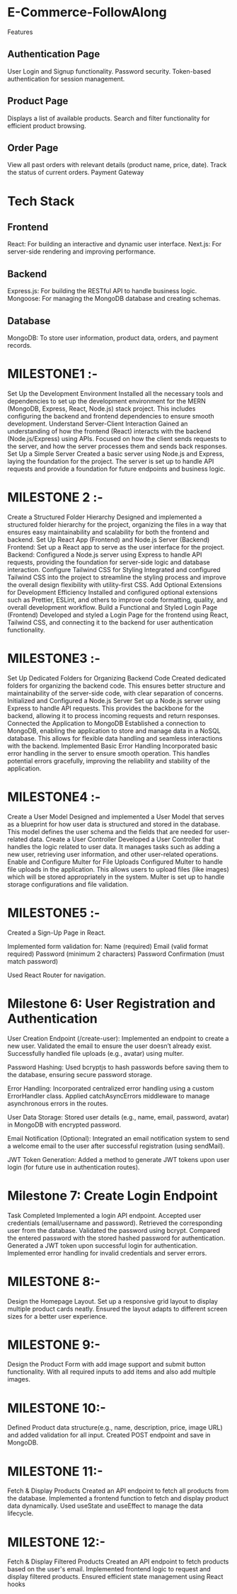 # E-Commerce-FollowAlong
Features

## Authentication Page

User Login and Signup functionality.
Password security.
Token-based authentication for session management.
## Product Page

Displays a list of available products.
Search and filter functionality for efficient product browsing.
## Order Page

View all past orders with relevant details (product name, price, date).
Track the status of current orders.
Payment Gateway

# Tech Stack
## Frontend
React: For building an interactive and dynamic user interface.
Next.js: For server-side rendering and improving performance.
## Backend
Express.js: For building the RESTful API to handle business logic.
Mongoose: For managing the MongoDB database and creating schemas.
## Database
MongoDB: To store user information, product data, orders, and payment records.
# MILESTONE1 :-
Set Up the Development Environment Installed all the necessary tools and dependencies to set up the development environment for the MERN (MongoDB, Express, React, Node.js) stack project. This includes configuring the backend and frontend dependencies to ensure smooth development.
Understand Server-Client Interaction Gained an understanding of how the frontend (React) interacts with the backend (Node.js/Express) using APIs. Focused on how the client sends requests to the server, and how the server processes them and sends back responses.
Set Up a Simple Server Created a basic server using Node.js and Express, laying the foundation for the project. The server is set up to handle API requests and provide a foundation for future endpoints and business logic.
# MILESTONE 2 :-
Create a Structured Folder Hierarchy Designed and implemented a structured folder hierarchy for the project, organizing the files in a way that ensures easy maintainability and scalability for both the frontend and backend.
Set Up React App (Frontend) and Node.js Server (Backend) Frontend: Set up a React app to serve as the user interface for the project. Backend: Configured a Node.js server using Express to handle API requests, providing the foundation for server-side logic and database interaction.
Configure Tailwind CSS for Styling Integrated and configured Tailwind CSS into the project to streamline the styling process and improve the overall design flexibility with utility-first CSS.
Add Optional Extensions for Development Efficiency Installed and configured optional extensions such as Prettier, ESLint, and others to improve code formatting, quality, and overall development workflow.
Build a Functional and Styled Login Page (Frontend) Developed and styled a Login Page for the frontend using React, Tailwind CSS, and connecting it to the backend for user authentication functionality.
# MILESTONE3 :-
Set Up Dedicated Folders for Organizing Backend Code Created dedicated folders for organizing the backend code. This ensures better structure and maintainability of the server-side code, with clear separation of concerns.
Initialized and Configured a Node.js Server Set up a Node.js server using Express to handle API requests. This provides the backbone for the backend, allowing it to process incoming requests and return responses.
Connected the Application to MongoDB Established a connection to MongoDB, enabling the application to store and manage data in a NoSQL database. This allows for flexible data handling and seamless interactions with the backend.
Implemented Basic Error Handling Incorporated basic error handling in the server to ensure smooth operation. This handles potential errors gracefully, improving the reliability and stability of the application.
# MILESTONE4 :-
Create a User Model Designed and implemented a User Model that serves as a blueprint for how user data is structured and stored in the database. This model defines the user schema and the fields that are needed for user-related data.
Create a User Controller Developed a User Controller that handles the logic related to user data. It manages tasks such as adding a new user, retrieving user information, and other user-related operations.
Enable and Configure Multer for File Uploads Configured Multer to handle file uploads in the application. This allows users to upload files (like images) which will be stored appropriately in the system. Multer is set up to handle storage configurations and file validation.
# MILESTONE5 :-
Created a Sign-Up Page in React.

Implemented form validation for: Name (required) Email (valid format required) Password (minimum 2 characters) Password Confirmation (must match password)

Used React Router for navigation.

# Milestone 6: User Registration and Authentication
User Creation Endpoint (/create-user): Implemented an endpoint to create a new user. Validated the email to ensure the user doesn’t already exist. Successfully handled file uploads (e.g., avatar) using multer.

Password Hashing: Used bcryptjs to hash passwords before saving them to the database, ensuring secure password storage.

Error Handling: Incorporated centralized error handling using a custom ErrorHandler class. Applied catchAsyncErrors middleware to manage asynchronous errors in the routes.

User Data Storage: Stored user details (e.g., name, email, password, avatar) in MongoDB with encrypted password.

Email Notification (Optional): Integrated an email notification system to send a welcome email to the user after successful registration (using sendMail).

JWT Token Generation: Added a method to generate JWT tokens upon user login (for future use in authentication routes).

# Milestone 7: Create Login Endpoint
Task Completed 
Implemented a login API endpoint.
Accepted user credentials (email/username and password).
Retrieved the corresponding user from the database.
Validated the password using bcrypt.
Compared the entered password with the stored hashed password for authentication.
Generated a JWT token upon successful login for authentication.
Implemented error handling for invalid credentials and server errors.

# MILESTONE 8:-
Design the Homepage Layout. Set up a responsive grid layout to display multiple product cards neatly. Ensured the layout adapts to different screen sizes for a better user experience.

# MILESTONE 9:-
Design the Product Form with add image support and submit button functionality. With all required inputs to add items and also add multiple images.

# MILESTONE 10:-
Defined Product data structure(e.g., name, description, price, image URL) and added validation for all input. Created POST endpoint and save in MongoDB.

# MILESTONE 11:-
Fetch & Display Products
Created an API endpoint to fetch all products from the database.
Implemented a frontend function to fetch and display product data dynamically.
Used useState and useEffect to manage the data lifecycle.

# MILESTONE 12:-
Fetch & Display Filtered Products
Created an API endpoint to fetch products based on the user's email.
Implemented frontend logic to request and display filtered products.
Ensured efficient state management using React hooks